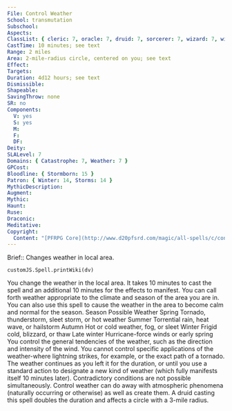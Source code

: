 ```yaml
---
File: Control Weather
School: transmutation
Subschool: 
Aspects: 
ClassList: { cleric: 7, oracle: 7, druid: 7, sorcerer: 7, wizard: 7, witch: 7, shaman: 7 }
CastTime: 10 minutes; see text
Range: 2 miles
Area: 2-mile-radius circle, centered on you; see text
Effect: 
Targets: 
Duration: 4d12 hours; see text
Dismissible: 
Shapeable: 
SavingThrow: none
SR: no
Components:
  V: yes
  S: yes
  M: 
  F: 
  DF: 
Deity: 
SLALevel: 7
Domains: { Catastrophe: 7, Weather: 7 }
GPCost: 
Bloodline: { Stormborn: 15 }
Patron: { Winter: 14, Storms: 14 }
MythicDescription: 
Augment: 
Mythic: 
Haunt: 
Ruse: 
Draconic: 
Meditative: 
Copyright:
  Content: "[PFRPG Core](http://www.d20pfsrd.com/magic/all-spells/c/control-weather)"
---
```

Brief:: Changes weather in local area.

```dataviewjs
customJS.Spell.printWiki(dv)
```

You change the weather in the local area. It takes 10 minutes to cast the spell and an additional 10 minutes for the effects to manifest. You can call forth weather appropriate to the climate and season of the area you are in. You can also use this spell to cause the weather in the area to become calm and normal for the season. Season Possible Weather Spring Tornado, thunderstorm, sleet storm, or hot weather Summer Torrential rain, heat wave, or hailstorm Autumn Hot or cold weather, fog, or sleet Winter Frigid cold, blizzard, or thaw Late winter Hurricane-force winds or early spring You control the general tendencies of the weather, such as the direction and intensity of the wind. You cannot control specific applications of the weather-where lightning strikes, for example, or the exact path of a tornado. The weather continues as you left it for the duration, or until you use a standard action to designate a new kind of weather (which fully manifests itself 10 minutes later). Contradictory conditions are not possible simultaneously. Control weather can do away with atmospheric phenomena (naturally occurring or otherwise) as well as create them. A druid casting this spell doubles the duration and affects a circle with a 3-mile radius.
